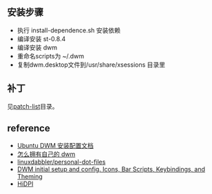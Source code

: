 ## 安装步骤
- 执行 install-dependence.sh 安装依赖
- 编译安装 st-0.8.4
- 编译安装 dwm
- 重命名scripts为 ~/.dwm
- 复制dwm.desktop文件到/usr/share/xsessions 目录里


## 补丁
见[patch-list](patch-list)目录。

## reference
- [Ubuntu DWM 安装配置文档](https://zhuanlan.zhihu.com/p/262067759)
- [怎么拥有自己的 dwm](https://www.bilibili.com/video/BV1D5411Y7Ub?from=search&seid=5539774639519650142)
- [linuxdabbler/personal-dot-files](https://github.com/linuxdabbler/personal-dot-files)
- [DWM initial setup and config. Icons, Bar Scripts, Keybindings, and Theming](https://www.youtube.com/watch?v=zaRzOEoyR4s)
- [HiDPI](https://wiki.archlinux.org/index.php/HiDPI_(%E7%AE%80%E4%BD%93%E4%B8%AD%E6%96%87))
